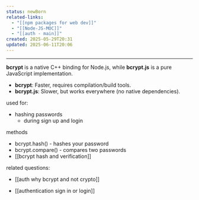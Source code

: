 ```yaml
---
status: newBorn
related-links:
  - "[[npm packages for web dev]]"
  - "[[Node-JS-MOC]]"
  - "[[auth - main]]"
created: 2025-05-29T20:31
updated: 2025-06-11T20:06
---
```

---

**bcrypt** is a native C++ binding for Node.js, while **bcrypt.js** is a pure JavaScript implementation.

- **bcrypt**: Faster, requires compilation/build tools.
- **bcrypt.js**: Slower, but works everywhere (no native dependencies).


used for:
- hashing passwords
	- during sign up and login

methods
- bcrypt.hash() - hashes your password
- bcrypt.compare() - compares two passwords
- [[bcrypt hash and verification]]


related questions:
- [[auth why bcrypt and not crypto]]

- [[authentication sign in or login]]